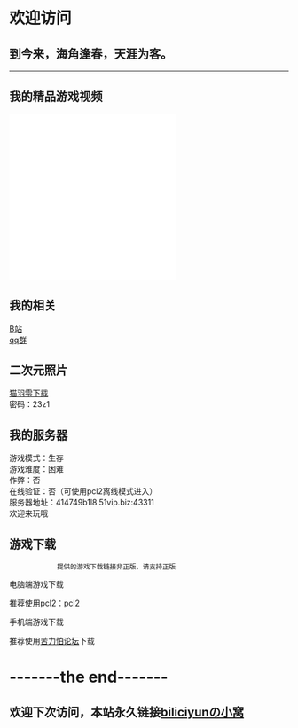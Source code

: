 # 欢迎访问
## 到今来，海角逢春，天涯为客。<br>
------------

## 我的精品游戏视频
<iframe src="//player.bilibili.com/player.html?bvid=BV1GJ411x7h7&cid=137649199&page=1" scrolling="no" border="0" frameborder="no" framespacing="0"></iframe>
<iframe src="//player.bilibili.com/player.html?aid=927070335&bvid=BV1wT4y1A7fC&cid=232719671&page=1" scrolling="no" border="0" frameborder="no" framespacing="0" allowfullscreen="true"> </iframe>

## 我的相关<br>
 [B站](https://space.bilibili.com/2066547841?spm_id_from=333.1007.0.0)<br>
 [qq群](https://jq.qq.com/?_wv=1027&k=jLA41A2c)
 
## 二次元照片
 [猫羽雫下载](https://pan.baidu.com/s/1DjSzz8DtzYrtDpywOA_pCw)<br>
 密码：23z1

## 我的服务器
游戏模式：生存<br>
游戏难度：困难<br>
作弊：否<br>
在线验证：否（可使用pcl2离线模式进入）<br>
服务器地址：414749b1l8.51vip.biz:43311<br>
欢迎来玩哦<br>

## 游戏下载<br>

                提供的游戏下载链接非正版，请支持正版

电脑端游戏下载<br>

推荐使用pcl2：[pcl2](https://afdian.net/p/0164034c016c11ebafcb52540025c377)<br>

手机端游戏下载<br>

推荐使用[苦力怕论坛](https://klpbbs.com/xz/)下载<br>

# -------the end-------
## 欢迎下次访问，本站永久链接[biliciyunの小窝](https://biliciyun.cf/)
